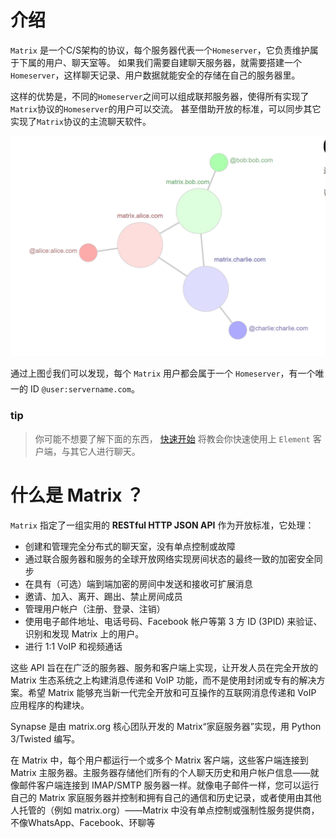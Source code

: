 # 介绍

`Matrix` 是一个C/S架构的协议，每个服务器代表一个`Homeserver`，它负责维护属于下属的用户、聊天室等。
如果我们需要自建聊天服务器，就需要搭建一个`Homeserver`，这样聊天记录、用户数据就能安全的存储在自己的服务器里。

这样的优势是，不同的`Homeserver`之间可以组成联邦服务器，使得所有实现了`Matrix`协议的`Homeserver`的用户可以交流。
甚至借助开放的标准，可以同步其它实现了`Matrix`协议的主流聊天软件。

![img.png](_static/img.png)

通过上图☝️我们可以发现，每个 `Matrix` 用户都会属于一个 `Homeserver`，有一个唯一的 ID `@user:servername.com`。

### tip

> 你可能不想要了解下面的东西， [快速开始](quick_start.html) 将教会你快速使用上 `Element` 客户端，与其它人进行聊天。

# 什么是 Matrix ？

`Matrix` 指定了一组实用的 **RESTful HTTP JSON API** 作为开放标准，它处理：

- 创建和管理完全分布式的聊天室，没有单点控制或故障
- 通过联合服务器和服务的全球开放网络实现房间状态的最终一致的加密安全同步
- 在具有（可选）端到端加密的房间中发送和接收可扩展消息
- 邀请、加入、离开、踢出、禁止房间成员
- 管理用户帐户（注册、登录、注销）
- 使用电子邮件地址、电话号码、Facebook 帐户等第 3 方 ID (3PID) 来验证、识别和发现 Matrix 上的用户。
- 进行 1:1 VoIP 和视频通话

这些 API 旨在在广泛的服务器、服务和客户端上实现，让开发人员在完全开放的 Matrix 生态系统之上构建消息传递和 VoIP 功能，而不是使用封闭或专有的解决方案。希望 Matrix 能够充当新一代完全开放和可互操作的互联网消息传递和 VoIP 应用程序的构建块。

Synapse 是由 matrix.org 核心团队开发的 Matrix“家庭服务器”实现，用 Python 3/Twisted 编写。

在 Matrix 中，每个用户都运行一个或多个 Matrix 客户端，这些客户端连接到 Matrix 主服务器。主服务器存储他们所有的个人聊天历史和用户帐户信息——就像邮件客户端连接到 IMAP/SMTP 服务器一样。就像电子邮件一样，您可以运行自己的 Matrix 家庭服务器并控制和拥有自己的通信和历史记录，或者使用由其他人托管的（例如 matrix.org）——Matrix 中没有单点控制或强制性服务提供商，不像WhatsApp、Facebook、环聊等

